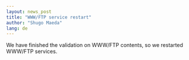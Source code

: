 ```yaml
---
layout: news_post
title: "WWW/FTP service restart"
author: "Shugo Maeda"
lang: de
---
```


We have finished the validation on WWW/FTP contents, so we restarted
WWW/FTP services.


